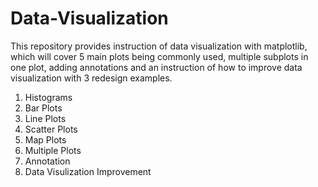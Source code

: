 # Data-Visualization

This repository provides instruction of data visualization with matplotlib, which will cover 5 main plots being commonly used, multiple subplots in one plot, adding annotations and an instruction of how to improve data visualization with 3 redesign examples.

1. Histograms
2. Bar Plots
3. Line Plots
4. Scatter Plots
5. Map Plots
6. Multiple Plots
7. Annotation
8. Data Visulization Improvement
